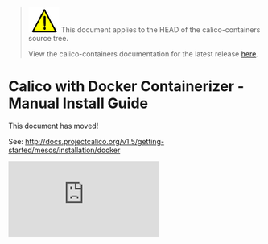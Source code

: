 <!--- master only -->
> ![warning](../images/warning.png) This document applies to the HEAD of the calico-containers source tree.
>
> View the calico-containers documentation for the latest release [here](https://github.com/projectcalico/calico-containers/blob/v0.23.0/README.md).
<!--- else
> You are viewing the calico-containers documentation for release **release**.
<!--- end of master only -->

# Calico with Docker Containerizer - Manual Install Guide

This document has moved!

See: http://docs.projectcalico.org/v1.5/getting-started/mesos/installation/docker

[![Analytics](https://calico-ga-beacon.appspot.com/UA-52125893-3/calico-containers/docs/mesos/ManualInstallCalicoDockerContainerizer.md?pixel)](https://github.com/igrigorik/ga-beacon)
